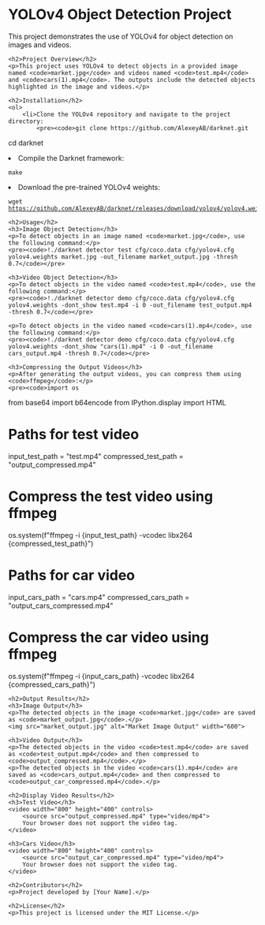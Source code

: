 <!DOCTYPE html>
<html>
   
</head>
<body>
    <h1>YOLOv4 Object Detection Project</h1>
    <p>This project demonstrates the use of YOLOv4 for object detection on images and videos.</p>

    <h2>Project Overview</h2>
    <p>This project uses YOLOv4 to detect objects in a provided image named <code>market.jpg</code> and videos named <code>test.mp4</code> and <code>cars(1).mp4</code>. The outputs include the detected objects highlighted in the image and videos.</p>

    <h2>Installation</h2>
    <ol>
        <li>Clone the YOLOv4 repository and navigate to the project directory:
            <pre><code>git clone https://github.com/AlexeyAB/darknet.git
cd darknet</code></pre>
        </li>
        <li>Compile the Darknet framework:
            <pre><code>make</code></pre>
        </li>
        <li>Download the pre-trained YOLOv4 weights:
            <pre><code>wget https://github.com/AlexeyAB/darknet/releases/download/yolov4/yolov4.weights</code></pre>
        </li>
    </ol>

    <h2>Usage</h2>
    <h3>Image Object Detection</h3>
    <p>To detect objects in an image named <code>market.jpg</code>, use the following command:</p>
    <pre><code>!./darknet detector test cfg/coco.data cfg/yolov4.cfg yolov4.weights market.jpg -out_filename market_output.jpg -thresh 0.7</code></pre>

    <h3>Video Object Detection</h3>
    <p>To detect objects in the video named <code>test.mp4</code>, use the following command:</p>
    <pre><code>!./darknet detector demo cfg/coco.data cfg/yolov4.cfg yolov4.weights -dont_show test.mp4 -i 0 -out_filename test_output.mp4 -thresh 0.7</code></pre>
    
    <p>To detect objects in the video named <code>cars(1).mp4</code>, use the following command:</p>
    <pre><code>!./darknet detector demo cfg/coco.data cfg/yolov4.cfg yolov4.weights -dont_show "cars(1).mp4" -i 0 -out_filename cars_output.mp4 -thresh 0.7</code></pre>

    <h3>Compressing the Output Videos</h3>
    <p>After generating the output videos, you can compress them using <code>ffmpeg</code>:</p>
    <pre><code>import os
from base64 import b64encode
from IPython.display import HTML

# Paths for test video
input_test_path = "test.mp4"
compressed_test_path = "output_compressed.mp4"

# Compress the test video using ffmpeg
os.system(f"ffmpeg -i {input_test_path} -vcodec libx264 {compressed_test_path}")

# Paths for car video
input_cars_path = "cars.mp4"
compressed_cars_path = "output_cars_compressed.mp4"

# Compress the car video using ffmpeg
os.system(f"ffmpeg -i {input_cars_path} -vcodec libx264 {compressed_cars_path}")</code></pre>

    <h2>Output Results</h2>
    <h3>Image Output</h3>
    <p>The detected objects in the image <code>market.jpg</code> are saved as <code>market_output.jpg</code>.</p>
    <img src="market_output.jpg" alt="Market Image Output" width="600">

    <h3>Video Output</h3>
    <p>The detected objects in the video <code>test.mp4</code> are saved as <code>test_output.mp4</code> and then compressed to <code>output_compressed.mp4</code>.</p>
    <p>The detected objects in the video <code>cars(1).mp4</code> are saved as <code>cars_output.mp4</code> and then compressed to <code>output_car_compressed.mp4</code>.</p>

    <h2>Display Video Results</h2>
    <h3>Test Video</h3>
    <video width="800" height="400" controls>
        <source src="output_compressed.mp4" type="video/mp4">
        Your browser does not support the video tag.
    </video>

    <h3>Cars Video</h3>
    <video width="800" height="400" controls>
        <source src="output_car_compressed.mp4" type="video/mp4">
        Your browser does not support the video tag.
    </video>

    <h2>Contributors</h2>
    <p>Project developed by [Your Name].</p>

    <h2>License</h2>
    <p>This project is licensed under the MIT License.</p>
</body>
</html>
